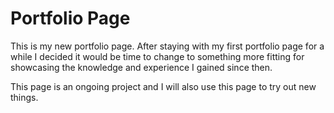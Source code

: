# Portfolio Page

This is my new portfolio page.
After staying with my first portfolio page for a while I decided it would be time to change to something more fitting for showcasing the knowledge and experience I gained since then.

This page is an ongoing project and I will also use this page to try out new things.